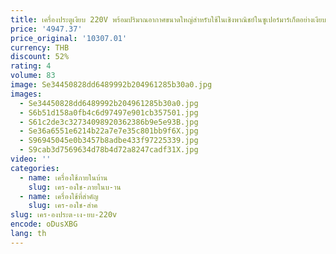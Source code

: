 ```yaml
---
title: เครื่องประตูเงียบ 220V พร้อมปริมาณอากาศขนาดใหญ่สําหรับใช้ในเชิงพาณิชย์ในซูเปอร์มาร์เก็ตอย่างเงียบสงบ
price: '4947.37'
price_original: '10307.01'
currency: THB
discount: 52%
rating: 4
volume: 83
image: Se34450828dd6489992b204961285b30a0.jpg
images:
  - Se34450828dd6489992b204961285b30a0.jpg
  - S6b51d158a0fb4c6d97497e901cb357501.jpg
  - S61c2de3c32734098920362386b9e5e93B.jpg
  - Se36a6551e6214b22a7e7e35c801bb9f6X.jpg
  - S96945045e0b3457b8adbe433f97225339.jpg
  - S9cab3d7569634d78b4d72a8247cadf31X.jpg
video: ''
categories:
  - name: เครื่องใช้ภายในบ้าน
    slug: เคร-องใช-ภายในบ-าน
  - name: เครื่องใช้ที่สำคัญ
    slug: เคร-องใช-สำค
slug: เคร-องประต-เง-ยบ-220v
encode: oDusXBG
lang: th
---
```

  